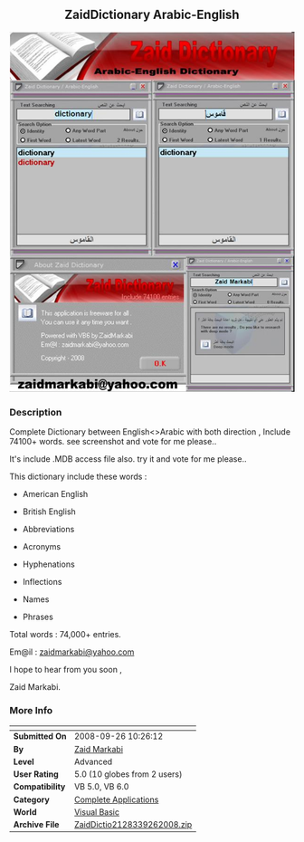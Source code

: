 ﻿<div align="center">

## ZaidDictionary Arabic\-English

<img src="PIC20089261325445466.jpg">
</div>

### Description

Complete Dictionary between English&lt;&gt;Arabic with both direction , Include 74100+ words. see screenshot and vote for me please..

It's include .MDB access file also. try it and vote for me please..

This dictionary include these words :

* American English

* British English

* Abbreviations

* Acronyms

* Hyphenations

* Inflections

* Names

* Phrases

Total words : 74,000+ entries.

Em@il : zaidmarkabi@yahoo.com

I hope to hear from you soon ,

Zaid Markabi.
 
### More Info
 


<span>             |<span>
---                |---
**Submitted On**   |2008-09-26 10:26:12
**By**             |[Zaid Markabi](https://github.com/Planet-Source-Code/PSCIndex/blob/master/ByAuthor/zaid-markabi.md)
**Level**          |Advanced
**User Rating**    |5.0 (10 globes from 2 users)
**Compatibility**  |VB 5\.0, VB 6\.0
**Category**       |[Complete Applications](https://github.com/Planet-Source-Code/PSCIndex/blob/master/ByCategory/complete-applications__1-27.md)
**World**          |[Visual Basic](https://github.com/Planet-Source-Code/PSCIndex/blob/master/ByWorld/visual-basic.md)
**Archive File**   |[ZaidDictio2128339262008\.zip](https://github.com/Planet-Source-Code/zaid-markabi-zaiddictionary-arabic-english__1-71129/archive/master.zip)









